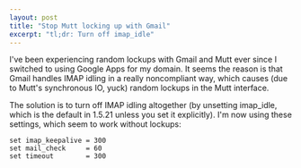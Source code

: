 ```yaml
---
layout: post
title: "Stop Mutt locking up with Gmail"
excerpt: "tl;dr: Turn off imap_idle"
---
```


I've been experiencing random lockups with Gmail and Mutt ever since I switched
to using Google Apps for my domain. It seems the reason is that Gmail handles
IMAP idling in a really noncompliant way, which causes (due to Mutt's
synchronous IO, yuck) random lockups in the Mutt interface.

The solution is to turn off IMAP idling altogether (by unsetting imap\_idle,
which is the default in 1.5.21 unless you set it explicitly). I'm now using
these settings, which seem to work without lockups:

    set imap_keepalive = 300
    set mail_check     = 60
    set timeout        = 300
